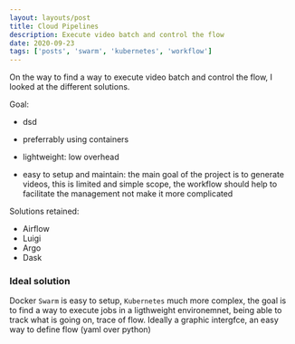 ```yaml
---
layout: layouts/post
title: Cloud Pipelines
description: Execute video batch and control the flow
date: 2020-09-23
tags: ['posts', 'swarm', 'kubernetes', 'workflow']
---
```

On the way to find a way to execute video batch and control the flow, I looked at the different solutions. 

Goal: 

- dsd

 - preferrably using containers 
- lightweight: low overhead 
- easy to setup and maintain: the main goal of the project is to generate videos, this is limited and simple scope, the workflow should help to facilitate the management not make it more complicated

Solutions retained:

- Airflow
- Luigi
- Argo
- Dask

### Ideal solution

Docker `Swarm` is easy to setup, `Kubernetes` much more complex, the goal is to find a way to execute jobs in a ligthweight environemnet, being able to track what is going on, trace of flow. Ideally a graphic intergfce, an easy way to define flow (yaml over python)
